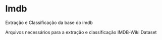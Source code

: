 # Imdb
Extração e Classificação da base do imdb


Arquivos necessários para a extração e classificação IMDB-Wiki Dataset 
